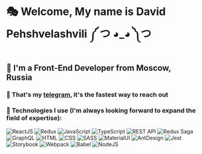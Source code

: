 # 🎭 Welcome, My name is **David Pehshvelashvili** ༼ つ ◕_◕ ༽つ
## 🖤 I'm a Front-End Developer from Moscow, Russia
### 🤍 That's my [telegram](https://t.me/kibatensai), it's the fastest way to reach out
### 🖤 Technologies I use (I'm always looking forward to expand the field of expertise):
![ReactJS](https://img.shields.io/badge/-ReactJS-090909?style=for-the-badge&logo=React)
![Redux](https://img.shields.io/badge/-Redux-090909?style=for-the-badge&logo=Redux)
![JavaScript](https://img.shields.io/badge/-JavaScript-090909?style=for-the-badge&logo=JavaScript)
![TypeScript](https://img.shields.io/badge/-TypeScript-090909?style=for-the-badge&logo=TypeScript)
![REST API](https://img.shields.io/badge/-REST&#032;API-090909?style=for-the-badge&logo=restapi)
![Redux Saga](https://img.shields.io/badge/-Redux&#032;Saga-090909?style=for-the-badge&logo=Redux-Saga)
![GraphQL](https://img.shields.io/badge/-GraphQL-090909?style=for-the-badge&logo=GraphQL)
![HTML](https://img.shields.io/badge/-HTML-090909?style=for-the-badge&logo=html5)
![CSS](https://img.shields.io/badge/-CSS-090909?style=for-the-badge&logo=css3)
![SASS](https://img.shields.io/badge/-SASS-090909?style=for-the-badge&logo=Sass)
![MaterialUI](https://img.shields.io/badge/-MaterialUI-090909?style=for-the-badge&logo=Material-UI)
![AntDesign](https://img.shields.io/badge/-AntDesign-090909?style=for-the-badge&logo=Ant&#032;Design)
![Jest](https://img.shields.io/badge/-Jest-090909?style=for-the-badge&logo=Jest)
![Storybook](https://img.shields.io/badge/-Storybook-090909?style=for-the-badge&logo=Storybook)
![Webpack](https://img.shields.io/badge/-Webpack-090909?style=for-the-badge&logo=Webpack)
![Babel](https://img.shields.io/badge/-Babel-090909?style=for-the-badge&logo=Babel)
![NodeJS](https://img.shields.io/badge/-NodeJS-090909?style=for-the-badge&logo=Node.js)


<!--
**kibatensai/kibatensai** is a ✨ _special_  repository because its `README.md` (this file) appears on your GitHub profile.

Here are some ideas to get you started:

- 🔭 I’m currently working on ...
- 🌱 I’m currently learning ...
- 👯 I’m looking to collaborate on ...
- 🤔 I’m looking for help with ...
- 💬 Ask me about ...
- 📫 How to reach me: ...
- 😄 Pronouns: ...
- ⚡ Fun fact: ...
-->
